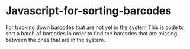 # Javascript-for-sorting-barcodes
For tracking down barcodes that are not yet in the system
This is code to sort a batch of barcodes in order to find the barcodes that are missing between the ones that are in the system.
